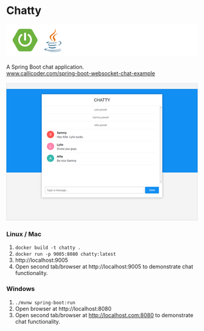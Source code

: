 # Chatty
![Logos](img/logos.png)
<br>
<br>
A Spring Boot chat application.
<br>www.callicoder.com/spring-boot-websocket-chat-example
<br>
<br>
![Chatty](img/screenshot.png)
<br>
### Linux / Mac
1. `docker build -t chatty .`
2. `docker run -p 9005:8080 chatty:latest`
3. http://localhost:9005
4. Open second tab/browser at http://localhost:9005 to demonstrate chat functionality.
### Windows
1. `./mvnw spring-boot:run`
2. Open browser at http://localhost:8080
3. Open second tab/browser at http://localhost.com:8080 to demonstrate chat functionality.
